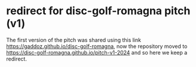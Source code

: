# redirect for disc-golf-romagna pitch (v1)
The first version of the pitch was shared using this link https://gaddoz.github.io/disc-golf-romagna, now the repository moved to https://disc-golf-romagna.github.io/pitch-v1-2024 and so here we keep a redirect.